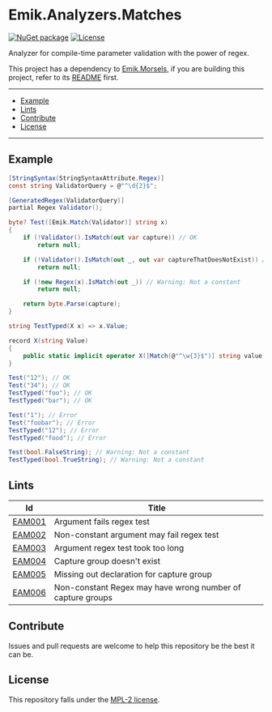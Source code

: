 # Emik.Analyzers.Matches

[![NuGet package](https://img.shields.io/nuget/v/Emik.Analyzers.Matches.svg?logo=NuGet)](https://www.nuget.org/packages/Emik.Analyzers.Matches)
[![License](https://img.shields.io/github/license/Emik03/Emik.Analyzers.Matches.svg?style=flat)](https://github.com/Emik03/Emik.Analyzers.Matches/blob/main/LICENSE)

Analyzer for compile-time parameter validation with the power of regex.

This project has a dependency to [Emik.Morsels](https://github.com/Emik03/Emik.Morsels), if you are building this
project, refer to its [README](https://github.com/Emik03/Emik.Morsels/blob/main/README.md) first.

---

- [Example](#example)
- [Lints](#lints)
- [Contribute](#contribute)
- [License](#license)

---

## Example

```csharp
[StringSyntax(StringSyntaxAttribute.Regex)]
const string ValidatorQuery = @"^\d{2}$";

[GeneratedRegex(ValidatorQuery)]
partial Regex Validator();

byte? Test([Emik.Match(Validator)] string x)
{
    if (!Validator().IsMatch(out var capture)) // OK
        return null;

    if (!Validator().IsMatch(out _, out var captureThatDoesNotExist)) // Error
        return null;

    if (!new Regex(x).IsMatch(out _)) // Warning: Not a constant
        return null;

    return byte.Parse(capture);
}

string TestTyped(X x) => x.Value;

record X(string Value)
{
    public static implicit operator X([Match(@"^\w{3}$")] string value) => new(value);
}

Test("12"); // OK
Test("34"); // OK
TestTyped("foo"); // OK
TestTyped("bar"); // OK

Test("1"); // Error
Test("foobar"); // Error
TestTyped("12"); // Error
TestTyped("food"); // Error

Test(bool.FalseString); // Warning: Not a constant
TestTyped(bool.TrueString); // Warning: Not a constant
```

## Lints

| Id                                                                                             | Title                                                      |
|------------------------------------------------------------------------------------------------|------------------------------------------------------------|
| [EAM001](https://github.com/Emik03/Emik.Analyzers.Matches/tree/master/Documentation/EAM001.md) | Argument fails regex test                                  |
| [EAM002](https://github.com/Emik03/Emik.Analyzers.Matches/tree/master/Documentation/EAM002.md) | Non-constant argument may fail regex test                  |
| [EAM003](https://github.com/Emik03/Emik.Analyzers.Matches/tree/master/Documentation/EAM003.md) | Argument regex test took too long                          |
| [EAM004](https://github.com/Emik03/Emik.Analyzers.Matches/tree/master/Documentation/EAM004.md) | Capture group doesn't exist                                |
| [EAM005](https://github.com/Emik03/Emik.Analyzers.Matches/tree/master/Documentation/EAM005.md) | Missing out declaration for capture group                  |
| [EAM006](https://github.com/Emik03/Emik.Analyzers.Matches/tree/master/Documentation/EAM006.md) | Non-constant Regex may have wrong number of capture groups |

## Contribute

Issues and pull requests are welcome to help this repository be the best it can be.

## License

This repository falls under the [MPL-2 license](https://www.mozilla.org/en-US/MPL/2.0/).
